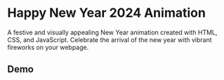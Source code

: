 # Happy New Year 2024 Animation

A festive and visually appealing New Year animation created with HTML, CSS, and JavaScript. Celebrate the arrival of the new year with vibrant fireworks on your webpage.

## Demo

